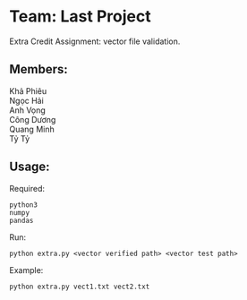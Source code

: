 # Team: Last Project  
Extra Credit Assignment: vector file validation.
## Members:  
Khả Phiêu  
Ngọc Hải  
Anh Vọng  
Công Dương  
Quang Minh  
Tỷ Tỷ
## Usage:
Required:
```
python3
numpy
pandas
```
Run:
```shell
python extra.py <vector verified path> <vector test path>
```
Example:
```shell
python extra.py vect1.txt vect2.txt
```
